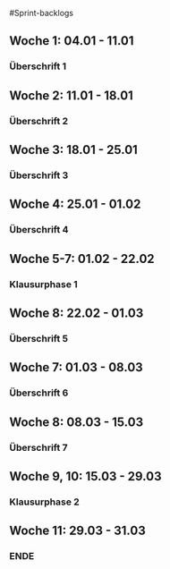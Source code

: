 #Sprint-backlogs

## Woche 1: 04.01 - 11.01 
### Überschrift 1

## Woche 2: 11.01 - 18.01
### Überschrift 2
  
## Woche 3: 18.01 - 25.01 
### Überschrift 3
  
## Woche 4: 25.01 - 01.02
### Überschrift 4

## Woche 5-7: 01.02 - 22.02
### **Klausurphase 1**

## Woche 8: 22.02 - 01.03 
### Überschrift 5
  
## Woche 7: 01.03 - 08.03 
### Überschrift 6

## Woche 8: 08.03 - 15.03
### Überschrift 7
  
## Woche 9, 10: 15.03 - 29.03 
### **Klausurphase 2**
  
## Woche 11: 29.03 - 31.03
### ENDE